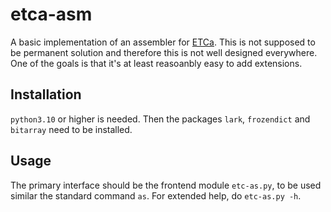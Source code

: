 # etca-asm

A basic implementation of an assembler for [ETCa](https://github.com/MegaIng/ETC.a). 
This is not supposed to be permanent solution and therefore this is not well designed everywhere. 
One of the goals is that it's at least reasoanbly easy to add extensions.

## Installation

`python3.10` or higher is needed. Then the packages `lark`, `frozendict` and `bitarray` need to be installed.

## Usage
The primary interface should be the frontend module `etc-as.py`, to be used similar the standard command `as`. For extended help, do `etc-as.py -h`.
